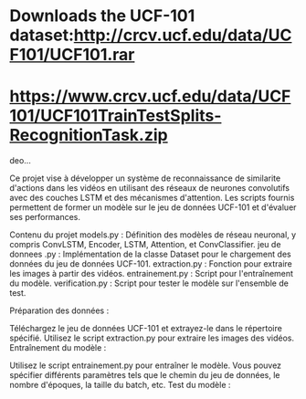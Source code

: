 

# Downloads the UCF-101 dataset:http://crcv.ucf.edu/data/UCF101/UCF101.rar
# https://www.crcv.ucf.edu/data/UCF101/UCF101TrainTestSplits-RecognitionTask.zip

deo...


Ce projet vise à développer un système de reconnaissance  de similarite d'actions dans les vidéos en utilisant des réseaux de neurones convolutifs avec des couches LSTM et des mécanismes d'attention. Les scripts fournis permettent de former un modèle sur le jeu de données UCF-101 et d'évaluer ses performances.

Contenu du projet
models.py : Définition des modèles de réseau neuronal, y compris ConvLSTM, Encoder, LSTM, Attention, et ConvClassifier.
jeu de donnees .py : Implémentation de la classe Dataset pour le chargement des données du jeu de données UCF-101.
extraction.py : Fonction pour extraire les images à partir des vidéos.
entrainement.py : Script pour l'entraînement du modèle.
verification.py : Script pour tester le modèle sur l'ensemble de test.


Préparation des données :

Téléchargez le jeu de données UCF-101 et extrayez-le dans le répertoire spécifié.
Utilisez le script extraction.py pour extraire les images des vidéos.
Entraînement du modèle :

Utilisez le script entrainement.py pour entraîner le modèle. Vous pouvez spécifier différents paramètres tels que le chemin du jeu de données, le nombre d'époques, la taille du batch, etc.
Test du modèle :

